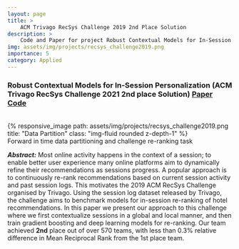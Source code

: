 ```yaml
---
layout: page
title: >
    ACM Trivago RecSys Challenge 2019 2nd Place Solution
description: >
    Code and Paper for project Robust Contextual Models for In-Session Personalization (ACM Trivago RecSys Challenge 2019 2nd place Solution)
img: assets/img/projects/recsys_challenge2019.png
importance: 5
category: Applied
---
```


### Robust Contextual Models for In-Session Personalization (ACM **Trivago** RecSys Challenge 2021 **2nd** place Solution) [Paper](/assets/pdf/recsys2019_challenge.pdf) [Code](https://github.com/layer6ai-labs/RecSys2019)

<br />

<div class="row">
    <div class="col-sm mt-3 mt-md-0">
        {% responsive_image path: assets/img/projects/recsys_challenge2019.png title: "Data Partition" class: "img-fluid rounded z-depth-1" %}
    </div>
</div>
<div class="caption">
    Forward in time data partitioning and challenge re-ranking task
</div>

***Abstract:*** Most online activity happens in the context of a session; to enable better user experience many online platforms aim to dynamically refine their recommendations as sessions progress. A popular approach is to continuously re-rank recommendations based on current session activity and past session logs. This motivates
the 2019 ACM RecSys Challenge organised by Trivago. Using the session log dataset released by Trivago, the challenge aims to benchmark models for in-session re-ranking of hotel recommendations. In this paper we present our approach to this challenge where we first contextualize sessions in a global and local manner, and then train gradient boosting and deep learning models for re-ranking. Our team achieved **2nd** place out of over 570 teams, with less than 0.3% relative difference in Mean Reciprocal Rank from the 1st place team.